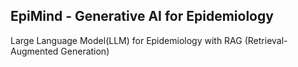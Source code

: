 
## EpiMind - Generative AI for Epidemiology

Large Language Model(LLM) for Epidemiology with RAG (Retrieval-Augmented Generation)